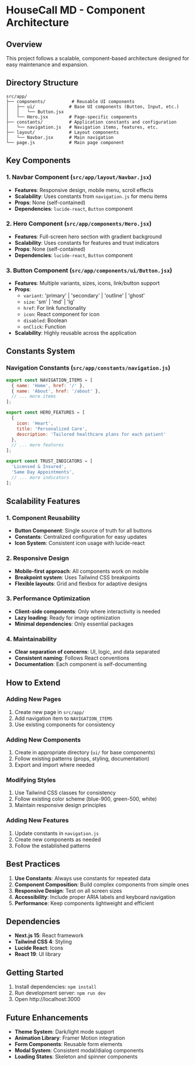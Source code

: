 # HouseCall MD - Component Architecture

## Overview
This project follows a scalable, component-based architecture designed for easy maintenance and expansion.

## Directory Structure

```
src/app/
├── components/          # Reusable UI components
│   ├── ui/             # Base UI components (Button, Input, etc.)
│   │   └── Button.jsx
│   └── Hero.jsx        # Page-specific components
├── constants/          # Application constants and configuration
│   └── navigation.js   # Navigation items, features, etc.
├── layout/             # Layout components
│   └── Navbar.jsx      # Main navigation
└── page.js             # Main page component
```

## Key Components

### 1. Navbar Component (`src/app/layout/Navbar.jsx`)
- **Features**: Responsive design, mobile menu, scroll effects
- **Scalability**: Uses constants from `navigation.js` for menu items
- **Props**: None (self-contained)
- **Dependencies**: `lucide-react`, `Button` component

### 2. Hero Component (`src/app/components/Hero.jsx`)
- **Features**: Full-screen hero section with gradient background
- **Scalability**: Uses constants for features and trust indicators
- **Props**: None (self-contained)
- **Dependencies**: `lucide-react`, `Button` component

### 3. Button Component (`src/app/components/ui/Button.jsx`)
- **Features**: Multiple variants, sizes, icons, link/button support
- **Props**:
  - `variant`: 'primary' | 'secondary' | 'outline' | 'ghost'
  - `size`: 'sm' | 'md' | 'lg'
  - `href`: For link functionality
  - `icon`: React component for icon
  - `disabled`: Boolean
  - `onClick`: Function
- **Scalability**: Highly reusable across the application

## Constants System

### Navigation Constants (`src/app/constants/navigation.js`)
```javascript
export const NAVIGATION_ITEMS = [
  { name: 'Home', href: '/' },
  { name: 'About', href: '/about' },
  // ... more items
];

export const HERO_FEATURES = [
  {
    icon: 'Heart',
    title: 'Personalized Care',
    description: 'Tailored healthcare plans for each patient'
  },
  // ... more features
];

export const TRUST_INDICATORS = [
  'Licensed & Insured',
  'Same Day Appointments',
  // ... more indicators
];
```

## Scalability Features

### 1. Component Reusability
- **Button Component**: Single source of truth for all buttons
- **Constants**: Centralized configuration for easy updates
- **Icon System**: Consistent icon usage with lucide-react

### 2. Responsive Design
- **Mobile-first approach**: All components work on mobile
- **Breakpoint system**: Uses Tailwind CSS breakpoints
- **Flexible layouts**: Grid and flexbox for adaptive designs

### 3. Performance Optimization
- **Client-side components**: Only where interactivity is needed
- **Lazy loading**: Ready for image optimization
- **Minimal dependencies**: Only essential packages

### 4. Maintainability
- **Clear separation of concerns**: UI, logic, and data separated
- **Consistent naming**: Follows React conventions
- **Documentation**: Each component is self-documenting

## How to Extend

### Adding New Pages
1. Create new page in `src/app/`
2. Add navigation item to `NAVIGATION_ITEMS`
3. Use existing components for consistency

### Adding New Components
1. Create in appropriate directory (`ui/` for base components)
2. Follow existing patterns (props, styling, documentation)
3. Export and import where needed

### Modifying Styles
1. Use Tailwind CSS classes for consistency
2. Follow existing color scheme (blue-900, green-500, white)
3. Maintain responsive design principles

### Adding New Features
1. Update constants in `navigation.js`
2. Create new components as needed
3. Follow the established patterns

## Best Practices

1. **Use Constants**: Always use constants for repeated data
2. **Component Composition**: Build complex components from simple ones
3. **Responsive Design**: Test on all screen sizes
4. **Accessibility**: Include proper ARIA labels and keyboard navigation
5. **Performance**: Keep components lightweight and efficient

## Dependencies

- **Next.js 15**: React framework
- **Tailwind CSS 4**: Styling
- **Lucide React**: Icons
- **React 19**: UI library

## Getting Started

1. Install dependencies: `npm install`
2. Run development server: `npm run dev`
3. Open http://localhost:3000

## Future Enhancements

- **Theme System**: Dark/light mode support
- **Animation Library**: Framer Motion integration
- **Form Components**: Reusable form elements
- **Modal System**: Consistent modal/dialog components
- **Loading States**: Skeleton and spinner components
